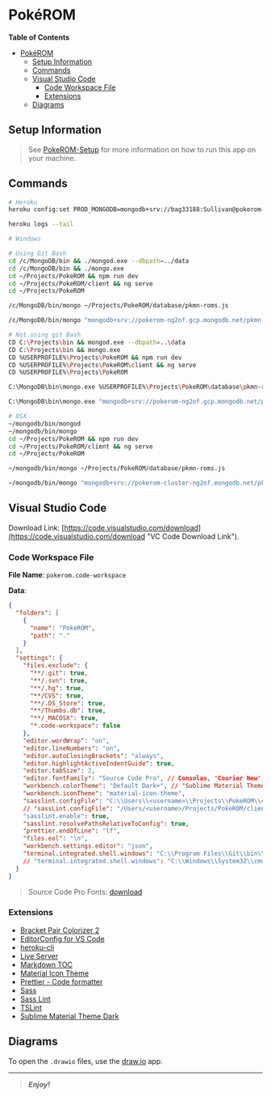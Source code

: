 [comment]: # (Begin README.md)

# Pok&eacute;ROM

<!--
My Quote
========
There isn't a problem when you don't why it's not working,
there's a problem when you don't know why it is working.
-->

**Table of Contents**
<!-- TOC -->

- [Pok&eacute;ROM](#pokeacuterom)
  - [Setup Information](#setup-information)
  - [Commands](#commands)
  - [Visual Studio Code](#visual-studio-code)
    - [Code Workspace File](#code-workspace-file)
    - [Extensions](#extensions)
  - [Diagrams](#diagrams)

<!-- /TOC -->

## Setup Information

> See [PokeROM-Setup](https://github.com/bag33188/PokeROM-Setup "PokeROM-Setup Github Repository") for more information on how to run this app on your machine.

## Commands

```bash
# Heroku
heroku config:set PROD_MONGODB=mongodb+srv://bag33188:Sullivan@pokerom-ng2of.gcp.mongodb.net/pkmn-roms?retryWrites=true&w=majority&ssl=true

heroku logs --tail

# Windows

# Using Git Bash
cd /c/MongoDB/bin && ./mongod.exe --dbpath=../data
cd /c/MongoDB/bin && ./mongo.exe
cd ~/Projects/PokeROM && npm run dev
cd ~/Projects/PokeROM/client && ng serve
cd ~/Projects/PokeROM

/c/MongoDB/bin/mongo ~/Projects/PokeROM/database/pkmn-roms.js

/c/MongoDB/bin/mongo "mongodb+srv://pokerom-ng2of.gcp.mongodb.net/pkmn-roms" --username bag33188

# Not using git Bash
CD C:\Projects\bin && mongod.exe --dbpath=..\data
CD C:\Projects\bin && mongo.exe
CD %USERPROFILE%\Projects\PokeROM && npm run dev
CD %USERPROFILE%\Projects\PokeROM\client && ng serve
CD %USERPROFILE%\Projects\PokeROM

C:\MongoDB\bin\mongo.exe %USERPROFILE%\Projects\PokeROM\database\pkmn-roms.js

C:\MongoDB\bin\mongo.exe "mongodb+srv://pokerom-ng2of.gcp.mongodb.net/pkmn-roms" --username bag33188

# OSX
~/mongodb/bin/mongod
~/mongodb/bin/mongo
cd ~/Projects/PokeROM && npm run dev
cd ~/Projects/PokeROM/client && ng serve
cd ~/Projects/PokeROM

~/mongodb/bin/mongo ~/Projects/PokeROM/database/pkmn-roms.js

~/mongodb/bin/mongo "mongodb+srv://pokerom-cluster-ng2of.mongodb.net/pkmn-roms" --username bag33188
```

## Visual Studio Code

Download Link: [https://code.visualstudio.com/download](https://code.visualstudio.com/download "VC Code Download Link").

### Code Workspace File

**File Name**: `pokerom.code-workspace`

**Data**:
```json
{
  "folders": [
    {
      "name": "PokeROM",
      "path": "."
    }
  ],
  "settings": {
    "files.exclude": {
      "**/.git": true,
      "**/.svn": true,
      "**/.hg": true,
      "**/CVS": true,
      "**/.DS_Store": true,
      "**/Thumbs.db": true,
      "**/_MACOSX": true,
      "*.code-workspace": false
    },
    "editor.wordWrap": "on",
    "editor.lineNumbers": "on",
    "editor.autoClosingBrackets": "always",
    "editor.highlightActiveIndentGuide": true,
    "editor.tabSize": 2,
    "editor.fontFamily": "Source Code Pro", // Consolas, 'Courier New', monospace
    "workbench.colorTheme": "Default Dark+", // "Sublime Material Theme - Dark",
    "workbench.iconTheme": "material-icon-theme",
    "sasslint.configFile": "C:\\Users\\<username>\\Projects\\PokeROM\\client\\.sass-lint.yml",
    // "sassLint.configFile": "/Users/<username>/Projects/PokeROM/client/.sass-lint.yml"
    "sasslint.enable": true,
    "sasslint.resolvePathsRelativeToConfig": true,
    "prettier.endOfLine": "lf",
    "files.eol": "\n",
    "workbench.settings.editor": "json",
    "terminal.integrated.shell.windows": "C:\\Program Files\\Git\\bin\\bash.exe"
    // "terminal.integrated.shell.windows": "C:\\Windows\\System32\\cmd.exe",
  }
}
```

> Source Code Pro Fonts: [download](https://onedrive.live.com/download?cid=093DC4D54812866B&resid=93DC4D54812866B%21106790&authkey=AGxEetnlDbFwcBA "Source Code Pro Fonts Download (Direct Download)")

### Extensions

* [Bracket Pair Colorizer 2][]
* [EditorConfig for VS Code][]
* [heroku-cli][]
* [Live Server][]
* [Markdown TOC][]
* [Material Icon Theme][]
* [Prettier - Code formatter][]
* [Sass][]
* [Sass Lint][]
* [TSLint][]
* [Sublime Material Theme Dark][]

[Bracket Pair Colorizer 2]: <https://marketplace.visualstudio.com/items?itemName=CoenraadS.bracket-pair-colorizer-2> "Bracket Pair Colorizer 2 VS Code Extension"
[EditorConfig for VS Code]: <https://marketplace.visualstudio.com/items?itemName=EditorConfig.EditorConfig> "EditorConfig for VS Code VS Code Extension"
[heroku-cli]: <https://marketplace.visualstudio.com/items?itemName=pkosta2005.heroku-command> "Live Server VS Code Extension"
[Live Server]: <https://marketplace.visualstudio.com/items?itemName=ritwickdey.LiveServer> "Live Server VS Code Extension"
[Markdown TOC]: <https://marketplace.visualstudio.com/items?itemName=AlanWalk.markdown-toc> "Markdown TOC Extension"
[Material Icon Theme]: <https://marketplace.visualstudio.com/items?itemName=PKief.material-icon-theme> "Material Icon Theme VS Code Extension"
[Prettier - Code formatter]: <https://marketplace.visualstudio.com/items?itemName=esbenp.prettier-vscode> "Prettier - Code formatter VS Code Extension"
[Sass]: <https://marketplace.visualstudio.com/items?itemName=robinbentley.sass-indented> "Sass VS Code Extension"
[Sass Lint]: <https://marketplace.visualstudio.com/items?itemName=glen-84.sass-lint> "Sass Lint VS Code Extension"
[TSLint]: <https://marketplace.visualstudio.com/items?itemName=ms-vscode.vscode-typescript-tslint-plugin> "TSLint VC Code Extension"
[Sublime Material Theme Dark]: <https://marketplace.visualstudio.com/items?itemName=jprestidge.theme-material-theme> "Sublime Material Theme Dark VS Code Extension"

## Diagrams

To open the `.drawio` files, use the [draw.io](https://about.draw.io/integrations/#integrations_offline "draw.io desktop integrations") app.

--------

> _**Enjoy!**_

[comment]: # "End README.md"
